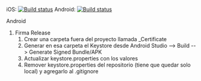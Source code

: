 iOS: [![Build status](https://build.appcenter.ms/v0.1/apps/e5d4a0df-2f59-4cc1-b94f-a6ef4dd37360/branches/dev/badge)](https://appcenter.ms)
Android: [![Build status](https://build.appcenter.ms/v0.1/apps/afcc0dd6-e114-4480-bdee-c63a264f4a09/branches/dev/badge)](https://appcenter.ms)


Android 
1. Firma Release
	1. Crear una carpeta fuera del proyecto llamada <MyProject>_Certificate
	2. Generar en esa carpeta el Keystore desde Android Studio --> Build --> Generate Signed Bundle/APK 
	3. Actualizar keystore.properties con los valores
	3. Remover keystore.properties del repositorio (tiene que quedar solo local) y agregarlo al .gitignore

